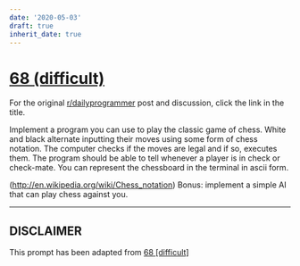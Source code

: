 ```yaml
---
date: '2020-05-03'
draft: true
inherit_date: true
---
```


# [68 (difficult)](https://www.reddit.com/r/dailyprogrammer/comments/vfykg/6222012_challenge_68_difficult/)

For the original [r/dailyprogrammer](https://www.reddit.com/r/dailyprogrammer/) post and discussion, click the link in the title.

Implement a program you can use to play the classic game of chess. White and black alternate inputting their moves using some form of chess notation. The computer checks if the moves are legal and if so, executes them. The program should be able to tell whenever a player is in check or check-mate. You can represent the chessboard in the terminal in ascii form.

(http://en.wikipedia.org/wiki/Chess_notation)
Bonus: implement a simple AI that can play chess against you.


----
## **DISCLAIMER**
This prompt has been adapted from [68 [difficult]](https://www.reddit.com/r/dailyprogrammer/comments/vfykg/6222012_challenge_68_difficult/
)
